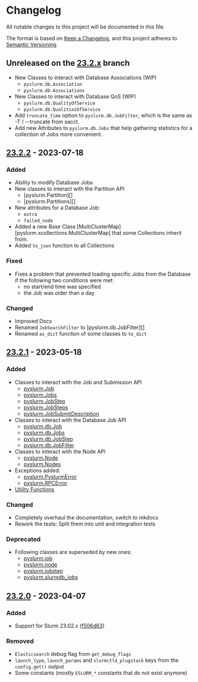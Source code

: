 # Changelog

All notable changes to this project will be documented in this file.

The format is based on [Keep a Changelog](https://keepachangelog.com/en/1.1.0/),
and this project adheres to [Semantic Versioning](https://semver.org/spec/v2.0.0.html).

## Unreleased on the [23.2.x](https://github.com/PySlurm/pyslurm/tree/23.2.x) branch

- New Classes to interact with Database Associations (WIP)
    - `pyslurm.db.Association`
    - `pyslurm.db.Associations`
- New Classes to interact with Database QoS (WIP)
    - `pyslurm.db.QualityOfService`
    - `pyslurm.db.QualitiesOfService`
- Add `truncate_time` option to `pyslurm.db.JobFilter`, which is the same as -T /
  --truncate from sacct.
- Add new Attributes to `pyslurm.db.Jobs` that help gathering statistics for a
  collection of Jobs more convenient.

## [23.2.2](https://github.com/PySlurm/pyslurm/releases/tag/v23.2.2) - 2023-07-18

### Added

- Ability to modify Database Jobs
- New classes to interact with the Partition API
    - [pyslurm.Partition][]
    - [pyslurm.Partitions][]
- New attributes for a Database Job:
    - `extra`
    - `failed_node`
- Added a new Base Class [MultiClusterMap][pyslurm.xcollections.MultiClusterMap] that some Collections inherit from.
- Added `to_json` function to all Collections

### Fixed

- Fixes a problem that prevented loading specific Jobs from the Database if
  the following two conditions were met:
    - no start/end time was specified
    - the Job was older than a day

### Changed

- Improved Docs
- Renamed `JobSearchFilter` to [pyslurm.db.JobFilter][]
- Renamed `as_dict` function of some classes to `to_dict`

## [23.2.1](https://github.com/PySlurm/pyslurm/releases/tag/v23.2.1) - 2023-05-18

### Added

- Classes to interact with the Job and Submission API
    - [pyslurm.Job](https://pyslurm.github.io/23.2/reference/job/#pyslurm.Job)
    - [pyslurm.Jobs](https://pyslurm.github.io/23.2/reference/job/#pyslurm.Jobs)
    - [pyslurm.JobStep](https://pyslurm.github.io/23.2/reference/jobstep/#pyslurm.JobStep)
    - [pyslurm.JobSteps](https://pyslurm.github.io/23.2/reference/jobstep/#pyslurm.JobSteps)
    - [pyslurm.JobSubmitDescription](https://pyslurm.github.io/23.2/reference/jobsubmitdescription/#pyslurm.JobSubmitDescription)
- Classes to interact with the Database Job API
    - [pyslurm.db.Job](https://pyslurm.github.io/23.2/reference/db/job/#pyslurm.db.Job)
    - [pyslurm.db.Jobs](https://pyslurm.github.io/23.2/reference/db/job/#pyslurm.db.Jobs)
    - [pyslurm.db.JobStep](https://pyslurm.github.io/23.2/reference/db/jobstep/#pyslurm.db.JobStep)
    - [pyslurm.db.JobFilter](https://pyslurm.github.io/23.2/reference/db/jobsearchfilter/#pyslurm.db.JobFilter)
- Classes to interact with the Node API
    - [pyslurm.Node](https://pyslurm.github.io/23.2/reference/node/#pyslurm.Node)
    - [pyslurm.Nodes](https://pyslurm.github.io/23.2/reference/node/#pyslurm.Nodes)
- Exceptions added:
    - [pyslurm.PyslurmError](https://pyslurm.github.io/23.2/reference/exceptions/#pyslurm.PyslurmError)
    - [pyslurm.RPCError](https://pyslurm.github.io/23.2/reference/exceptions/#pyslurm.RPCError)
- [Utility Functions](https://pyslurm.github.io/23.2/reference/utilities/#pyslurm.utils)

### Changed

- Completely overhaul the documentation, switch to mkdocs
- Rework the tests: Split them into unit and integration tests

### Deprecated

- Following classes are superseded by new ones:
    - [pyslurm.job](https://pyslurm.github.io/23.2/reference/old/job/#pyslurm.job)
    - [pyslurm.node](https://pyslurm.github.io/23.2/reference/old/node/#pyslurm.node)
    - [pyslurm.jobstep](https://pyslurm.github.io/23.2/reference/old/jobstep/#pyslurm.jobstep)
    - [pyslurm.slurmdb_jobs](https://pyslurm.github.io/23.2/reference/old/db/job/#pyslurm.slurmdb_jobs)

## [23.2.0](https://github.com/PySlurm/pyslurm/releases/tag/v23.2.0) - 2023-04-07

### Added

- Support for Slurm 23.02.x ([f506d63](https://github.com/PySlurm/pyslurm/commit/f506d63634a9b20bfe475534589300beff4a8843))

### Removed

- `Elasticsearch` debug flag from `get_debug_flags`
- `launch_type`, `launch_params` and `slurmctld_plugstack` keys from the
  `config.get()` output
- Some constants (mostly `ESLURM_*` constants that do not exist
  anymore)
